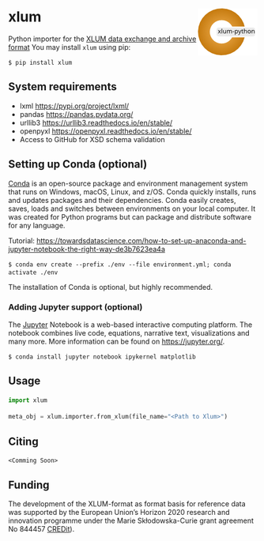 # xlum <img width=120px src="img/xlum-python_logo.png" align="right" />

Python importer for the [XLUM data exchange and archive format](https://github.com/R-Lum/xlum_specification)
You may install `xlum` using pip:
```console
$ pip install xlum
```

## System requirements

- lxml https://pypi.org/project/lxml/
- pandas https://pandas.pydata.org/
- urllib3 https://urllib3.readthedocs.io/en/stable/
- openpyxl https://openpyxl.readthedocs.io/en/stable/
- Access to GitHub for XSD schema validation
  
## Setting up Conda (optional)

[Conda](https://conda.io) is an open-source package and environment management system that runs on Windows, macOS, Linux, and z/OS. Conda quickly installs, runs and updates packages and their dependencies. Conda easily creates, saves, loads and switches between environments on your local computer. It was created for Python programs but can package and distribute software for any language.

Tutorial: https://towardsdatascience.com/how-to-set-up-anaconda-and-jupyter-notebook-the-right-way-de3b7623ea4a

```console
$ conda env create --prefix ./env --file environment.yml; conda activate ./env
```

The installation of Conda is optional, but highly recommended.

### Adding Jupyter support  (optional)

The [Jupyter](https://jupyter.org) Notebook is a web-based interactive computing platform. The notebook combines live code, equations, narrative text, visualizations and many more.
More information can be found on https://jupyter.org/.

```console
$ conda install jupyter notebook ipykernel matplotlib
```

## Usage
 ```python
 import xlum

 meta_obj = xlum.importer.from_xlum(file_name="<Path to Xlum>")
  ```

## Citing
```
<Comming Soon>
```

## Funding

The development of the XLUM-format as format basis for reference data was supported by the European Union’s Horizon 2020 research and innovation programme under the Marie Skłodowska-Curie grant agreement No 844457 [CREDit](https://cordis.europa.eu/project/id/844457)).

